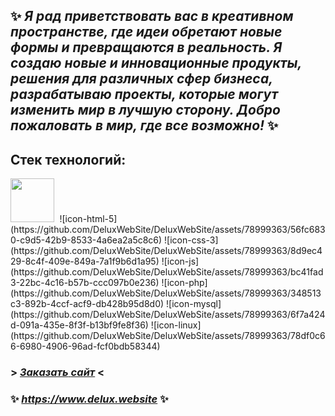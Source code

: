 
## ✨ *Я рад приветствовать вас в креативном пространстве, где идеи обретают новые формы и превращаются в реальность. Я создаю новые и инновационные продукты, решения для различных сфер бизнеса, разрабатываю проекты, которые могут изменить мир в лучшую сторону. Добро пожаловать в мир, где все возможно!* ✨

## Стек технологий:
<kbd>
  <img src="https://github.com/DeluxWebSite/DeluxWebSite/assets/78999363/56fc6830-c9d5-42b9-8533-4a6ea2a5c8c6" width="70" height="70"/>
</kbd>
![icon-html-5](https://github.com/DeluxWebSite/DeluxWebSite/assets/78999363/56fc6830-c9d5-42b9-8533-4a6ea2a5c8c6)
![icon-css-3](https://github.com/DeluxWebSite/DeluxWebSite/assets/78999363/8d9ec429-8c4f-409e-849a-7a1f9b6d1a95)
![icon-js](https://github.com/DeluxWebSite/DeluxWebSite/assets/78999363/bc41fad3-22bc-4c16-b57b-ccc097b0e236)
![icon-php](https://github.com/DeluxWebSite/DeluxWebSite/assets/78999363/348513c3-892b-4ccf-acf9-db428b95d8d0)
![icon-mysql](https://github.com/DeluxWebSite/DeluxWebSite/assets/78999363/6f7a424d-091a-435e-8f3f-b13bf9fe8f36)
![icon-linux](https://github.com/DeluxWebSite/DeluxWebSite/assets/78999363/78df0c66-6980-4906-96ad-fcf0bdb58344)


###           > [*Заказать* *сайт*](https://t.me/Serge_WebDev) <

### ✨ *https://www.delux.website* ✨

